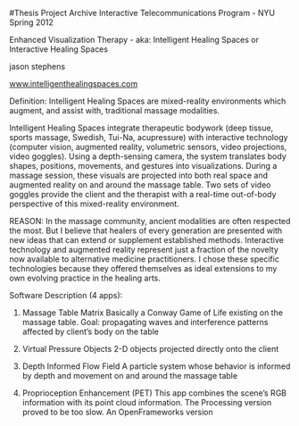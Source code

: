 #Thesis Project Archive
Interactive Telecommunications Program - NYU  
Spring 2012  

Enhanced Visualization Therapy 
	- aka: Intelligent Healing Spaces or Interactive Healing Spaces 

jason stephens


www.intelligenthealingspaces.com

Definition:
Intelligent Healing Spaces are mixed-reality environments which augment, and assist with, traditional massage modalities.

Intelligent Healing Spaces integrate therapeutic bodywork (deep tissue, sports massage, Swedish, Tui-Na, acupressure) with interactive technology (computer vision, augmented reality, volumetric sensors, video projections, video goggles). Using a depth-sensing camera, the system translates body shapes, positions, movements, and gestures into visualizations. During a massage session, these visuals are projected into both real space and augmented reality on and around the massage table. Two sets of video goggles provide the client and the therapist with a real-time out-of-body perspective of this mixed-reality environment.

REASON:
In the massage community, ancient modalities are often respected the most. But I believe that healers of every generation are presented with new ideas that can extend or supplement established methods. Interactive technology and augmented reality represent just a fraction of the novelty now available to alternative medicine practitioners. I chose these specific technologies because they offered themselves as ideal extensions to my own evolving practice in the healing arts.

Software Description (4 apps):

1. Massage Table Matrix
Basically a Conway Game of Life existing on the massage table.  Goal:  propagating waves and interference patterns affected by client’s body on the table

2. Virtual Pressure Objects
2-D objects projected directly onto the client

3. Depth Informed Flow Field
A particle system whose behavior is informed by depth and movement on and around the massage table

4. Proprioception Enhancement (PET)
This app combines the scene’s RGB information with its point cloud information.  The Processing version proved to be too slow.  An OpenFrameworks version 

 



